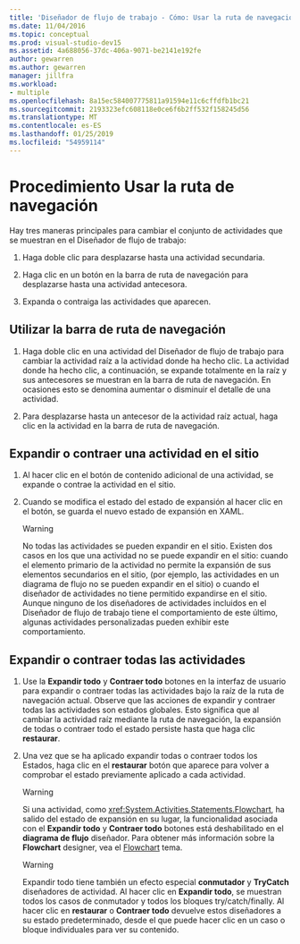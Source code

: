 ```yaml
---
title: 'Diseñador de flujo de trabajo - Cómo: Usar la ruta de navegación'
ms.date: 11/04/2016
ms.topic: conceptual
ms.prod: visual-studio-dev15
ms.assetid: 4a688056-37dc-406a-9071-be2141e192fe
author: gewarren
ms.author: gewarren
manager: jillfra
ms.workload:
- multiple
ms.openlocfilehash: 8a15ec584007775811a91594e11c6cffdfb1bc21
ms.sourcegitcommit: 2193323efc608118e0ce6f6b2ff532f158245d56
ms.translationtype: MT
ms.contentlocale: es-ES
ms.lasthandoff: 01/25/2019
ms.locfileid: "54959114"
---
```

# <a name="how-to-use-breadcrumb-navigation"></a>Procedimiento Usar la ruta de navegación

Hay tres maneras principales para cambiar el conjunto de actividades que se muestran en el Diseñador de flujo de trabajo:

1.  Haga doble clic para desplazarse hasta una actividad secundaria.

2.  Haga clic en un botón en la barra de ruta de navegación para desplazarse hasta una actividad antecesora.

3.  Expanda o contraiga las actividades que aparecen.

## <a name="using-breadcrumb-navigation"></a>Utilizar la barra de ruta de navegación

1.  Haga doble clic en una actividad del Diseñador de flujo de trabajo para cambiar la actividad raíz a la actividad donde ha hecho clic. La actividad donde ha hecho clic, a continuación, se expande totalmente en la raíz y sus antecesores se muestran en la barra de ruta de navegación. En ocasiones esto se denomina aumentar o disminuir el detalle de una actividad.

2.  Para desplazarse hasta un antecesor de la actividad raíz actual, haga clic en la actividad en la barra de ruta de navegación.

## <a name="expanding-or-collapsing-an-activity-in-place"></a>Expandir o contraer una actividad en el sitio

1.  Al hacer clic en el botón de contenido adicional de una actividad, se expande o contrae la actividad en el sitio.

2.  Cuando se modifica el estado del estado de expansión al hacer clic en el botón, se guarda el nuevo estado de expansión en XAML.

    > [!WARNING]
    > No todas las actividades se pueden expandir en el sitio. Existen dos casos en los que una actividad no se puede expandir en el sitio: cuando el elemento primario de la actividad no permite la expansión de sus elementos secundarios en el sitio, (por ejemplo, las actividades en un diagrama de flujo no se pueden expandir en el sitio) o cuando el diseñador de actividades no tiene permitido expandirse en el sitio. Aunque ninguno de los diseñadores de actividades incluidos en el Diseñador de flujo de trabajo tiene el comportamiento de este último, algunas actividades personalizadas pueden exhibir este comportamiento.

## <a name="expanding-all-or-collapsing-all-activities"></a>Expandir o contraer todas las actividades

1.  Use la **Expandir todo** y **Contraer todo** botones en la interfaz de usuario para expandir o contraer todas las actividades bajo la raíz de la ruta de navegación actual. Observe que las acciones de expandir y contraer todas las actividades son estados globales. Esto significa que al cambiar la actividad raíz mediante la ruta de navegación, la expansión de todas o contraer todo el estado persiste hasta que haga clic **restaurar**.

2.  Una vez que se ha aplicado expandir todas o contraer todos los Estados, haga clic en el **restaurar** botón que aparece para volver a comprobar el estado previamente aplicado a cada actividad.

    > [!WARNING]
    > Si una actividad, como <xref:System.Activities.Statements.Flowchart>, ha salido del estado de expansión en su lugar, la funcionalidad asociada con el **Expandir todo** y **Contraer todo** botones está deshabilitado en el **diagrama de flujo**  diseñador. Para obtener más información sobre la **Flowchart** designer, vea el [Flowchart](../workflow-designer/flowchart-activity-designer.md) tema.

    > [!WARNING]
    > Expandir todo tiene también un efecto especial **conmutador** y **TryCatch** diseñadores de actividad. Al hacer clic en **Expandir todo**, se muestran todos los casos de conmutador y todos los bloques try/catch/finally. Al hacer clic en **restaurar** o **Contraer todo** devuelve estos diseñadores a su estado predeterminado, desde el que puede hacer clic en un caso o bloque individuales para ver su contenido.